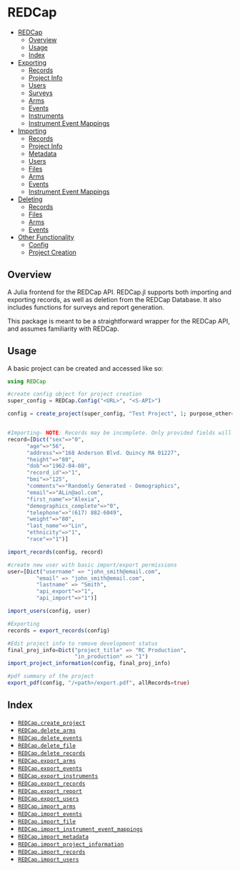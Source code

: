 


<a id='REDCap-1'></a>

# REDCap

- [REDCap](index.md#REDCap-1)
    - [Overview](index.md#Overview-1)
    - [Usage](index.md#Usage-1)
    - [Index](index.md#Index-1)
- [Exporting](export.md#Exporting-1)
    - [Records](export.md#Records-1)
    - [Project Info](export.md#Project-Info-1)
    - [Users](export.md#Users-1)
    - [Surveys](export.md#Surveys-1)
    - [Arms](export.md#Arms-1)
    - [Events](export.md#Events-1)
    - [Instruments](export.md#Instruments-1)
    - [Instrument Event Mappings](export.md#Instrument-Event-Mappings-1)
- [Importing](import.md#Importing-1)
    - [Records](import.md#Records-1)
    - [Project Info](import.md#Project-Info-1)
    - [Metadata](import.md#Metadata-1)
    - [Users](import.md#Users-1)
    - [Files](import.md#Files-1)
    - [Arms](import.md#Arms-1)
    - [Events](import.md#Events-1)
    - [Instrument Event Mappings](import.md#Instrument-Event-Mappings-1)
- [Deleting](delete.md#Deleting-1)
    - [Records](delete.md#Records-1)
    - [Files](delete.md#Files-1)
    - [Arms](delete.md#Arms-1)
    - [Events](delete.md#Events-1)
- [Other Functionality](utils.md#Other-Functionality-1)
    - [Config](utils.md#Config-1)
    - [Project Creation](utils.md#Project-Creation-1)


<a id='Overview-1'></a>

## Overview


A Julia frontend for the REDCap API. REDCap.jl supports both importing and exporting records, as well as deletion from the REDCap Database. It also includes functions for surveys and report generation.


This package is meant to be a straightforward wrapper for the REDCap API, and assumes familiarity with REDCap. 


<a id='Usage-1'></a>

## Usage


A basic project can be created and accessed like so:


```julia
using REDCap

#create config object for project creation
super_config = REDCap.Config("<URL>", "<S-API>")

config = create_project(super_config, "Test Project", 1; purpose_other="Testing REDCap.jl Functionality", project_notes="This is not an actual REDCap Database.")


#Importing- NOTE: Records may be incomplete. Only provided fields will be updated
record=[Dict("sex"=>"0",
	  "age"=>"56",
	  "address"=>"168 Anderson Blvd. Quincy MA 01227",
	  "height"=>"80",
	  "dob"=>"1962-04-08",
	  "record_id"=>"1",
	  "bmi"=>"125",
	  "comments"=>"Randomly Generated - Demographics",
	  "email"=>"ALin@aol.com",
	  "first_name"=>"Alexia",
	  "demographics_complete"=>"0",
	  "telephone"=>"(617) 882-6049",
	  "weight"=>"80",
	  "last_name"=>"Lin",
	  "ethnicity"=>"1",
	  "race"=>"1")]

import_records(config, record)

#create new user with basic import/export permissions
user=[Dict("username" => "john_smith@email.com",
		 "email" => "john_smith@email.com",
		 "lastname" => "Smith",
		 "api_export"=>"1",
		 "api_import"=>"1")]

import_users(config, user)

#Exporting
records = export_records(config)

#Edit project info to remove development status
final_proj_info=Dict("project_title" => "RC Production",
				  	 "in_production" => "1")
import_project_information(config, final_proj_info)

#pdf summary of the project
export_pdf(config, "/<path>/export.pdf", allRecords=true)
```


<a id='Index-1'></a>

## Index

- [`REDCap.create_project`](utils.md#REDCap.create_project-Tuple{REDCap.Config,String,Integer})
- [`REDCap.delete_arms`](delete.md#REDCap.delete_arms-Tuple{REDCap.Config,Array})
- [`REDCap.delete_events`](delete.md#REDCap.delete_events-Tuple{REDCap.Config,Array})
- [`REDCap.delete_file`](delete.md#REDCap.delete_file-Tuple{REDCap.Config,String,String,String})
- [`REDCap.delete_records`](delete.md#REDCap.delete_records-Tuple{REDCap.Config,Array})
- [`REDCap.export_arms`](export.md#REDCap.export_arms-Tuple{REDCap.Config})
- [`REDCap.export_events`](export.md#REDCap.export_events-Tuple{REDCap.Config})
- [`REDCap.export_instruments`](export.md#REDCap.export_instruments-Tuple{REDCap.Config})
- [`REDCap.export_records`](export.md#REDCap.export_records-Tuple{REDCap.Config})
- [`REDCap.export_report`](export.md#REDCap.export_report-Tuple{REDCap.Config,Integer})
- [`REDCap.export_users`](export.md#REDCap.export_users-Tuple{REDCap.Config})
- [`REDCap.import_arms`](import.md#REDCap.import_arms-Tuple{REDCap.Config,Any})
- [`REDCap.import_events`](import.md#REDCap.import_events-Tuple{REDCap.Config,Any})
- [`REDCap.import_file`](import.md#REDCap.import_file-Tuple{REDCap.Config,String,String,String,String})
- [`REDCap.import_instrument_event_mappings`](import.md#REDCap.import_instrument_event_mappings-Tuple{REDCap.Config,Any})
- [`REDCap.import_metadata`](import.md#REDCap.import_metadata-Tuple{REDCap.Config,Any})
- [`REDCap.import_project_information`](import.md#REDCap.import_project_information-Tuple{REDCap.Config,Any})
- [`REDCap.import_records`](import.md#REDCap.import_records-Tuple{REDCap.Config,Any})
- [`REDCap.import_users`](import.md#REDCap.import_users-Tuple{REDCap.Config,Any})

